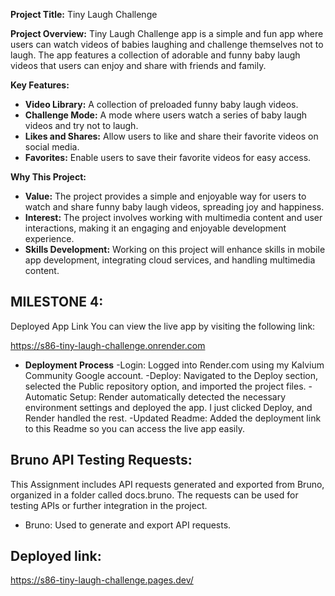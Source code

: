 **Project Title:** Tiny Laugh Challenge

**Project Overview:** Tiny Laugh  Challenge app is a simple and fun app where users can watch videos of babies laughing and challenge themselves not to laugh. The app features a collection of adorable and funny baby laugh videos that users can enjoy and share with friends and family.

**Key Features:**
- **Video Library:** A collection of preloaded funny baby laugh videos.
- **Challenge Mode:** A mode where users watch a series of baby laugh videos and try not to laugh.
- **Likes and Shares:** Allow users to like and share their favorite videos on social media.
- **Favorites:** Enable users to save their favorite videos for easy access.


**Why This Project:**
- **Value:** The project provides a simple and enjoyable way for users to watch and share funny baby laugh videos, spreading joy and happiness.
- **Interest:** The project involves working with multimedia content and user interactions, making it an engaging and enjoyable development experience.
- **Skills Development:** Working on this project will enhance skills in mobile app development, integrating cloud services, and handling multimedia content.

## MILESTONE 4:
Deployed App Link
You can view the live app by visiting the following link:

https://s86-tiny-laugh-challenge.onrender.com 

- **Deployment Process**
 -Login: Logged into Render.com using my Kalvium Community Google account.
 -Deploy: Navigated to the Deploy section, selected the Public repository option, and imported the project files.
 -Automatic Setup: Render automatically detected the necessary environment settings and deployed the app. I just clicked Deploy, and Render handled the rest.
 -Updated Readme: Added the deployment link to this Readme so you can access the live app easily.

 ## Bruno API Testing Requests:

This Assignment includes API requests generated and exported from Bruno, organized in a folder called docs.bruno. The requests can be used for testing APIs or further integration in the project.

- Bruno: Used to generate and export API requests.
## Deployed link:
https://s86-tiny-laugh-challenge.pages.dev/
